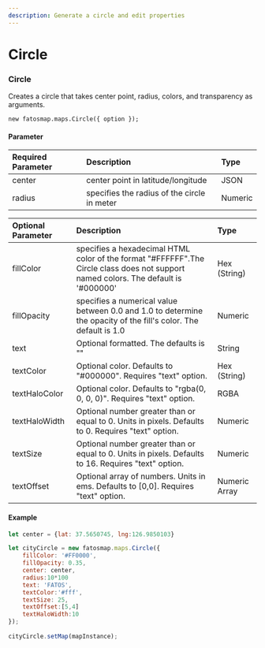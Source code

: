 ```yaml
---
description: Generate a circle and edit properties
---
```


# Circle

### Circle

Creates a circle that takes center point, radius, colors, and transparency as arguments.

```text
new fatosmap.maps.Circle({ option });
```

#### Parameter

| Required Parameter | Description | Type |
| :--- | :--- | :--- |
| center | center point in latitude/longitude | JSON |
| radius | specifies the radius of the circle in meter | Numeric |

| Optional Parameter | Description | Type |
| :--- | :--- | :--- |
| fillColor | specifies a hexadecimal HTML color of the format "\#FFFFFF".The Circle class does not support named colors. The default is '\#000000' | Hex \(String\) |
| fillOpacity | specifies a numerical value between 0.0 and 1.0 to determine the opacity of the fill's color. The default is 1.0 | Numeric |
| text | Optional formatted. The defaults is "" | String |
| textColor | Optional color. Defaults to "\#000000". Requires "text" option. | Hex \(String\) |
| textHaloColor | Optional color. Defaults to "rgba\(0, 0, 0, 0\)". Requires "text" option. | RGBA |
| textHaloWidth | Optional number greater than or equal to 0. Units in pixels. Defaults to 0. Requires "text" option. | Numeric |
| textSize | Optional number greater than or equal to 0. Units in pixels. Defaults to 16. Requires "text" option. | Numeric |
| textOffset | Optional array of numbers. Units in ems. Defaults to \[0,0\]. Requires "text" option. | Numeric Array |

#### Example

```javascript
let center = {lat: 37.5650745, lng:126.9850103}

let cityCircle = new fatosmap.maps.Circle({	
    fillColor: '#FF0000',	
    fillOpacity: 0.35,	
    center: center,
    radius:10*100
    text: 'FATOS',
    textColor:'#fff',
    textSize: 25,
    textOffset:[5,4]
    textHaloWidth:10
});	
	
cityCircle.setMap(mapInstance);
```



